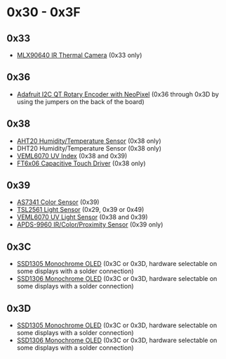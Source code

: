 # 0x30 - 0x3F

## 0x33

- [MLX90640 IR Thermal Camera](https://adafruit.com/product/4407) (0x33 only)

## 0x36

- [Adafruit I2C QT Rotary Encoder with NeoPixel](https://www.adafruit.com/product/4991) (0x36 through 0x3D by using the jumpers on the back of the board)

## 0x38

- [AHT20 Humidity/Temperature Sensor](https://www.adafruit.com/product/4566) (0x38 only)
- DHT20 Humidity/Temperature Sensor (0x38 only)
- [VEML6070 UV Index](https://www.adafruit.com/product/2899) (0x38 and 0x39)
- [FT6x06 Capacitive Touch Driver](https://www.adafruit.com/product/1947) (0x38 only)

## 0x39

- [AS7341 Color Sensor](https://www.adafruit.com/product/4698) (0x39)
- [TSL2561 Light Sensor](https://www.adafruit.com/product/439) (0x29, 0x39 or 0x49)
- [VEML6070 UV Light Sensor](https://www.adafruit.com/product/2899) (0x38 and 0x39)
- [APDS-9960 IR/Color/Proximity Sensor](https://www.adafruit.com/product/3595) (0x39 only)

## 0x3C

- [SSD1305 Monochrome OLED](https://www.adafruit.com/product/2720) (0x3C or 0x3D, hardware selectable on some displays with a solder connection)
- [SSD1306 Monochrome OLED](https://www.adafruit.com/product/938) (0x3C or 0x3D, hardware selectable on some displays with a solder connection)

## 0x3D

- [SSD1305 Monochrome OLED](https://www.adafruit.com/product/2720) (0x3C or 0x3D, hardware selectable on some displays with a solder connection)
- [SSD1306 Monochrome OLED](https://www.adafruit.com/product/938) (0x3C or 0x3D, hardware selectable on some displays with a solder connection)
